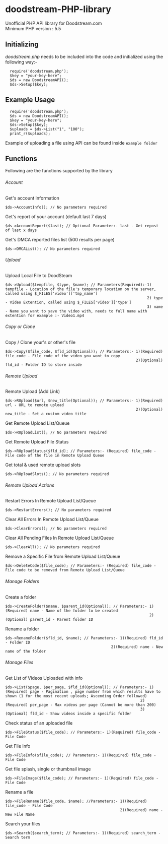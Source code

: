 # doodstream-PHP-library
Unofficial PHP API library for Doodstream.com <br>
Minimum PHP version : 5.5


## Initializing
*doodstream.php* needs to be included into the code and initialized using the following way:- 

```
  require('doodstream.php');
  $key = "your-key-here";
  $ds = new DoodstreamAPI();
  $ds->Setup($key);
  ```

## Example Usage

```
  require('doodstream.php');
  $ds = new DoodstreamAPI();
  $key = "your-key-here";
  $ds->Setup($key);
  $uploads = $ds->List("1", "100");
  print_r($uploads);
```
Example of uploading a file using API can be found inside `example folder`


## Functions

Following are the functions supported by the library
###### Account
Get's account Information
```
$ds->AccountInfo(); // No parameters required
```
Get's report of your account (default last 7 days)
```
$ds->AccountReport($last); // Optional Parameter:- last - Get repost of last x days
```
Get's DMCA reported files list (500 results per page)
```
$ds->DMCAList(); // No parameters required
```

###### Upload
Upload Local File to DoodSteam 
```
$ds->Upload($tempfile, $type, $name); // Parameters(Required):-1) tempfile - Location of the file's temporary location on the server, called using $_FILES['video']['tmp_name']
                                                               2) type - Video Extention, called using $_FILES['video']['type'] 
                                                               3) name - Name you want to save the video with, needs to full name with extention for example :- Video1.mp4
```
###### Copy or Clone <br>
Copy / Clone your's or other's file
```
$ds->Copy($file_code, $fld_id(Optional)); // Parameters:- 1)(Required) file_code - File code of the video you want to copy
                                                          2)(Optional) fld_id - Folder ID to store inside
```

###### Remote Upload
Remote Upload (Add Link)
```
$ds->RUpload($url, $new_title(Optional)); // Parameters:- 1)(Required) url - URL to remote upload
                                                          2)(Optional) new_title - Set a custom video title
```
Get Remote Upload List/Queue
```
$ds->RUploadList(); // No parameters required
```

Get Remote Upload File Status
```
$ds->RUploadStatus($fld_id); // Parameters:- (Required) file_code - File code of the file in Remote Upload Queue
```

Get total & used remote upload slots
```
$ds->RUploadSlots(); // No parameters required
```

###### Remote Upload Actions

Restart Errors In Remote Upload List/Queue
```
$ds->RestartErrors(); // No parameters required
```

Clear All Errors In Remote Upload List/Queue
```
$ds->ClearErrors(); // No parameters required
```

Clear All Pending Files In Remote Upload List/Queue
```
$ds->ClearAll(); // No parameters required
```

Remove a Specific File from Remote Upload List/Queue
```
$ds->DeleteCode($file_code); // Parameters:- (Required) file_code - File code to be removed from Remote Upload List/Queue
```
###### Manage Folders

Create a folder
```
$ds->CreateFolder($name, $parent_id(Optional)); // Parameters:- 1)(Required) name - Name of the folder to be created
                                                                2)(Optional) parent_id - Parent folder ID
```

Rename a folder
```
$ds->RenameFolder($fld_id, $name); // Parameters:- 1)(Required) fld_id - Folder ID
	                                           2)(Required) name - New name of the folder
```

###### Manage Files

Get List of Videos Uploaded with info
```
$ds->List($page, $per_page, $fld_id(Optional)); // Parameters:- 1)(Required) page - Pagination , page number from which results have to shown (1 for the most recent uploads; Ascending Order followed)
	                                                        2)(Required) per_page - Max videos per page (Cannot be more than 200)
	                                                        3)(Optional) fld_id - Show videos inside a specific folder 
```

Check status of an uploaded file
```
$ds->FileStatus($file_code); // Parameters:- 1)(Required) file_code - File Code
```

Get File Info
```
$ds->FileInfo($file_code); // Parameters:- 1)(Required) file_code - File Code
```

Get file splash, single or thumbnail image
```
$ds->FileImage($file_code); // Parameters:- 1)(Required) file_code - File Code
```

Rename a file
```
$ds->FileRename($file_code, $name); //Parameters:- 1)(Required) file_code - File Code
                                                   2)(Required) name - New File Name
```

Search your files
```
$ds->Search($search_term); // Parameters:- 1)(Required) search_term - Search term
```
